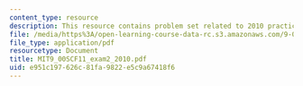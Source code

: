 ```yaml
---
content_type: resource
description: This resource contains problem set related to 2010 practice exam 2 questions.
file: /media/https%3A/open-learning-course-data-rc.s3.amazonaws.com/9-00sc-introduction-to-psychology-fall-2011/e951c197626c81fa9822e5c9a67418f6_MIT9_00SCF11_exam2_2010.pdf
file_type: application/pdf
resourcetype: Document
title: MIT9_00SCF11_exam2_2010.pdf
uid: e951c197-626c-81fa-9822-e5c9a67418f6
---
```

